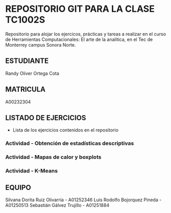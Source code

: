 # REPOSITORIO GIT PARA LA CLASE TC1002S
Repositorio para alojar los ejercicos, prácticas y tareas a realizar 
en el curso de Herramientas Computacionales: El arte de la analítica,
en el Tec de Monterrey campus Sonora Norte.
## ESTUDIANTE 
Randy Oliver Ortega Cota

## MATRICULA
A00232304

## LISTADO DE EJERCICIOS
* Lista de los ejercicios contenidos en el repositorio
### Actividad - Obtención de estadísticas descriptivas
### Actividad - Mapas de calor y boxplots
### Actividad - K-Means

## EQUIPO
Silvana Dorita Ruiz Olivarría - A01252346
Luis Rodolfo Bojorquez Pineda - A01250513
Sebastián Gálvez Trujillo - A01251884
